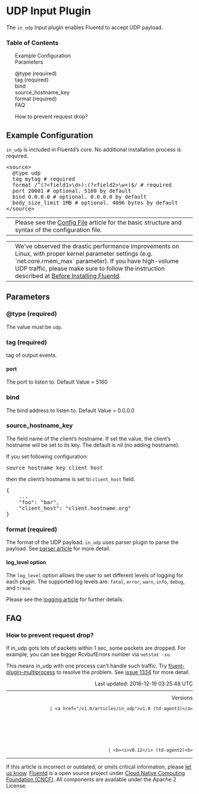 <hgroup>
<h1>UDP Input Plugin</h1>
</hgroup>
<p>The <code>in_udp</code> Input plugin enables Fluentd to accept UDP payload.</p>
<a name="example-configuration"></a>
<section id="table-of-contents"><h3>Table of Contents</h3>
<ul id="toc">
<li class="toc-item"><a href="#example-configuration">Example Configuration</a></li>
<li class="toc-item"><a href="#parameters">Parameters</a></li>
<ul class="sub-toc">
<li class="sub-toc-item"><a href="#@type-(required)">@type (required)</a></li>
<li class="sub-toc-item"><a href="#tag-(required)">tag (required)</a></li>
<li class="sub-toc-item"><a href="#bind">bind</a></li>
<li class="sub-toc-item"><a href="#source_hostname_key">source_hostname_key</a></li>
<li class="sub-toc-item"><a href="#format-(required)">format (required)</a></li>
</ul>
<li class="toc-item"><a href="#faq">FAQ</a></li>
<ul class="sub-toc">
<li class="sub-toc-item"><a href="#how-to-prevent-request-drop?">How to prevent request drop?</a></li>
</ul>
</ul>
</section>
<h2>Example Configuration</h2>
<p><code>in_udp</code> is included in Fluentd’s core. No additional installation process is required.</p>
<pre class="CodeRay">&lt;source&gt;
  @type udp
  tag mytag # required
  format /^(?&lt;field1&gt;\d+):(?&lt;field2&gt;\w+)$/ # required
  port 20001 # optional. 5160 by default
  bind 0.0.0.0 # optional. 0.0.0.0 by default
  body_size_limit 1MB # optional. 4096 bytes by default
&lt;/source&gt;
</pre>
<table class="note">
<td class="icon"></td>
<td class="content">Please see the <a href="config-file">Config File</a> article for the basic structure and syntax of the configuration file.</td>
</table>
<table class="note">
<td class="icon"></td>
<td class="content">We've observed the drastic performance improvements on Linux, with proper kernel parameter settings (e.g. `net.core.rmem_max` parameter). If you have high-volume UDP traffic, please make sure to follow the instruction described at <a href="before-install">Before Installing Fluentd</a>.</td>
</table>
<a name="parameters"></a><h2>Parameters</h2>
<a name="@type-(required)"></a><h3>@type (required)</h3>
<p>The value must be <code>udp</code>.</p>
<a name="tag-(required)"></a><h3>tag (required)</h3>
<p>tag of output events.</p>
<h4>port</h4>
<p>The port to listen to. Default Value = 5160</p>
<a name="bind"></a><h3>bind</h3>
<p>The bind address to listen to. Default Value = 0.0.0.0</p>
<a name="source_hostname_key"></a><h3>source_hostname_key</h3>
<p>The field name of the client’s hostname. If set the value, the client’s hostname will be set to its key. The default is nil (no adding hostname).</p>
<p>If you set following configuration:</p>
<pre class="CodeRay">source_hostname_key client_host
</pre>
<p>then the client’s hostname is set to <code>client_host</code> field.</p>
<pre class="CodeRay">{
    ...
    "foo": "bar",
    "client_host": "client.hostname.org"
}
</pre>
<a name="format-(required)"></a><h3>format (required)</h3>
<p>The format of the UDP payload. <code>in_udp</code> uses parser plugin to parse the payload. See <a href="parser-plugin-overview">parser article</a> for more detail.</p>
<h4>log_level option</h4>
<p>The <code>log_level</code> option allows the user to set different levels of logging for each plugin. The supported log levels are: <code>fatal</code>, <code>error</code>, <code>warn</code>, <code>info</code>, <code>debug</code>, and <code>trace</code>.</p>
<p>Please see the <a href="logging">logging article</a> for further details.</p>
<a name="faq"></a><h2>FAQ</h2>
<a name="how-to-prevent-request-drop?"></a><h3>How to prevent request drop?</h3>
<p>If in_udp gots lots of packets within 1 sec, some packets are dropped.
For example, you can see bigger RcvbufErrors number via <code>netstat -su</code>.</p>
<p>This means in_udp with one process can’t handle such traffic.
Try <a href="https://github.com/fluent/fluent-plugin-multiprocess">fluent-plugin-multiprocess</a> to resolve the problem. See <a href="https://github.com/fluent/fluentd/issues/1334">issue 1334</a> for more detail.</p>
<div style="text-align:right">
  Last updated: 2016-12-19 03:25:48 UTC
  </div>
<hr size="1" style="margin-top: 10px; margin-bottom: 10px; color: rgba(0, 0, 0, .15);"/>
<div style="text-align:right">
Versions 
  
    
    | <a href="/v1.0/articles/in_udp">v1.0 (td-agent3)</a>
    
  

  

  
    
    | <b><i>v0.12</i> (td-agent2)<b>
</b></b>
</div>
<hr size="1" style="margin-top: 10px; margin-bottom: 10px; color: rgba(0, 0, 0, .15);"/>
<p>
    If this article is incorrect or outdated, or omits critical information, please <a href="https://github.com/fluent/fluentd-docs/issues?state=open">let us know</a>. <a href="http://www.fluentd.org/">Fluentd</a> is a  open source project under <a href="https://cncf.io/">Cloud Native Computing Foundation (CNCF)</a>. All components are available under the Apache 2 License.
  </p>
